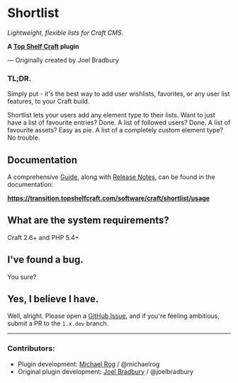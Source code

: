 # Shortlist

_Lightweight, flexible lists for Craft CMS._

**A [Top Shelf Craft](https://topshelfcraft.com) plugin**

&mdash; Originally created by Joel Bradbury 


### TL;DR.

Simply put - it's the best way to add user wishlists, favorites, or any user list features, to your Craft build.

Shortlist lets your users add any element type to their lists. Want to just have a list of favourite entries? Done. A list of followed users? Done. A list of favourite assets? Easy as pie. A list of a completely custom element type? No trouble.


## Documentation

A comprehensive [Guide](https://transition.topshelfcraft.com/software/craft/shortlist/usage/quickstart), along with [Release Notes](https://transition.topshelfcraft.com/software/craft/shortlist/updates), can be found in the documentation:

**https://transition.topshelfcraft.com/software/craft/shortlist/usage**
 

## What are the system requirements?

Craft 2.6+ and PHP 5.4+


## I've found a bug.

You sure?


## Yes, I believe I have.

Well, alright. Please open a [GitHub Issue](https://github.com/topshelfcraft/Shortlist/issues), and if you're feeling ambitious, submit a PR to the `1.x.dev` branch.


* * *

### Contributors:

  - Plugin development: [Michael Rog](http://michaelrog.com) / @michaelrog
  - Original plugin development: [Joel Bradbury](https://squarebit.co.uk) / @joelbradbury
